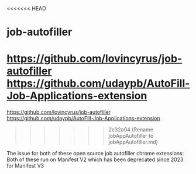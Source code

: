 <<<<<<< HEAD
# job-autofiller

<https://github.com/lovincyrus/job-autofiller>
<https://github.com/udaypb/AutoFill-Job-Applications-extension>
=======
https://github.com/lovincyrus/job-autofiller
https://github.com/udaypb/AutoFill-Job-Applications-extension
>>>>>>> 2c32a04 (Rename jobAppAutofiller to jobAppAutofiller.md)

The issue for both of these open source job autofiller chrome extensions:
Both of these run on Manifest V2 which has been deprecated since 2023 for Manifest V3
